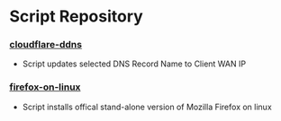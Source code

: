 # Script Repository

### [cloudflare-ddns](../master/cloudflare-ddns.sh)
 * Script updates selected DNS Record Name to Client WAN IP

### [firefox-on-linux](../master/firefox-on-linux.sh) 
 * Script installs offical stand-alone version of Mozilla Firefox on linux
